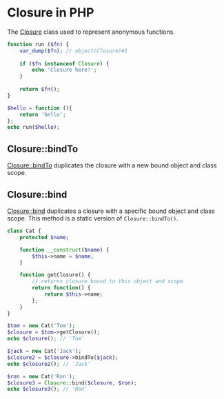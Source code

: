 # Closure in PHP

The [Closure](https://www.php.net/manual/en/class.closure.php) class used to represent anonymous functions.

```php
function run ($fn) {
    var_dump($fn); // object(Closure)#1
    
    if ($fn instanceof Closure) {
        echo 'Closure here!';
    }
    
    return $fn();
}

$hello = function (){
    return 'hello';
};
echo run($hello);
```

## Closure::bindTo

[Closure::bindTo](https://www.php.net/manual/en/closure.bindto.php) duplicates the closure with a new bound object and class scope.

## Closure::bind

[Closure::bind](https://www.php.net/manual/en/closure.bind.php) duplicates a closure with a specific bound object and class scope. This method is a static version of `Closure::bindTo()`.

```php
class Cat {
    protected $name;

    function __construct($name) {
        $this->name = $name;
    }

    function getClosure() {
        // returns closure bound to this object and scope
        return function() {
            return $this->name;
        };
    }
}

$tom = new Cat('Tom');
$closure = $tom->getClosure();
echo $closure(); // 'Tom'

$jack = new Cat('Jack');
$closure2 = $closure->bindTo($jack);
echo $closure2(); // 'Jack'

$ron = new Cat('Ron');
$closure3 = Closure::bind($closure, $ron);
echo $closure3(); // 'Ron'
```
